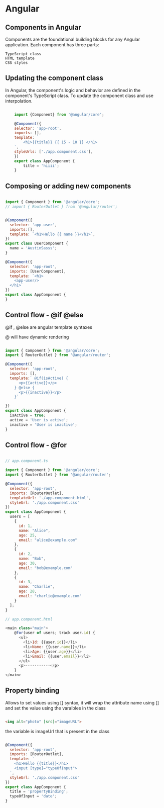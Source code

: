 # Angular

## Components in Angular

Components are the foundational building blocks for any Angular application. Each component has three parts:

    TypeScript class
    HTML template
    CSS styles

## Updating the component class

In Angular, the component's logic and behavior are defined in the component's TypeScript class.
To update the component class and use interpolation.

```javascript

    import {Component} from '@angular/core';

    @Component({
    selector: 'app-root',
    imports: [],
    template: `
        <h1>{{title}} {{ 15 - 10 }} </h1>
    `,
    styleUrls: ['./app.component.css'],
    })
    export class AppComponent {
        title = 'hiiii';
    }

```

## Composing or adding new components

```javascript

import { Component } from '@angular/core';
// import { RouterOutlet } from '@angular/router';


@Component({
  selector: 'app-user',
  imports:[],
  template: `<h1>Hello {{ name }}</h1>`,
})
export class UserComponent {
  name = 'AustinSasss';
}

@Component({
  selector: 'app-root',
  imports: [UserComponent],
  template: `<h1>
    <app-user/>
  </h1>`
})
export class AppComponent {
}

```

## Control flow - @if @else

@if , @else are angular template syntaxes

@ will have dynamic rendering

```javascript

import { Component } from '@angular/core';
import { RouterOutlet } from '@angular/router';

@Component({
  selector: 'app-root',
  imports: [],
  template:` @if(isActive) {
      <p>{{active}}</p>
    } @else {
      <p>{{inactive}}</p>
    }`

})
export class AppComponent {
  isActive = true;
  active = 'User is active';
  inactive = 'User is inactive';
}

```

## Control flow - @for

```javascript

// app.component.ts

import { Component } from '@angular/core';
import { RouterOutlet } from '@angular/router';

@Component({
  selector: 'app-root',
  imports: [RouterOutlet],
  templateUrl: './app.component.html',
  styleUrl: './app.component.css'
})
export class AppComponent {
  users = [
    {
      id: 1,
      name: "Alice",
      age: 25,
      email: "alice@example.com"
    },
    {
      id: 2,
      name: "Bob",
      age: 30,
      email: "bob@example.com"
    },
    {
      id: 3,
      name: "Charlie",
      age: 28,
      email: "charlie@example.com"
    }
  ];
}

// app.component.html

<main class="main">
    @for(user of users; track user.id) {
      <ul>
        <li>Id: {{user.id}}</li>
        <li>Name: {{user.name}}</li>
        <li>Age: {{user.age}}</li>
        <li>Email: {{user.email}}</li>
      </ul>
      <p>-----------</p>
    }
</main>

```

## Property binding

Allows to set values using [] syntax, it will wrap the attribute name using [] and set the value using the varaibles in the class

```html

<img alt="photo" [src]="imageURL">

```

the variable is imageUrl that is present in the class

```javascript

@Component({
  selector: 'app-root',
  imports: [RouterOutlet],
  template: `
    <h1>Hello {{title}}</h1>
    <input [type]="typeOfInput">
  `,
  styleUrl: './app.component.css'
})
export class AppComponent {
  title = 'propertyBinding';
  typeOfInput = 'date';
}


```